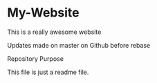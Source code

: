 # My-Website

This is a really awesome website

Updates made on master on Github before rebase

 Repository Purpose

This file is just a readme file.
